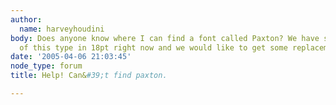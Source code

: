 ```yaml
---
author:
  name: harveyhoudini
body: Does anyone know where I can find a font called Paxton? We have several sets
  of this type in 18pt right now and we would like to get some replacement letters.
date: '2005-04-06 21:03:45'
node_type: forum
title: Help! Can&#39;t find paxton.

---
```

